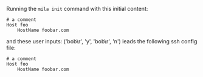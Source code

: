 Running the `mila init` command with this initial content:

```
# a comment
Host foo
    HostName foobar.com

```

and these user inputs: ('bob\r', 'y', 'bob\r', 'n')
leads the following ssh config file:

```
# a comment
Host foo
    HostName foobar.com

```
